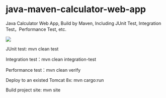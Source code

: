 # java-maven-calculator-web-app
Java Calculator Web App, Build by Maven, Including JUnit Test, Integration Test，Performance Test, etc.

![](http://github.com/maping/java-maven-calculator-web-app/raw/master/realworld-pipeline-flow.png)

JUnit test: mvn clean test

Integration test：mvn clean integration-test

Performance test：mvn clean verify

Deploy to an existed Tomcat 8x: mvn cargo:run

Build project site: mvn site
